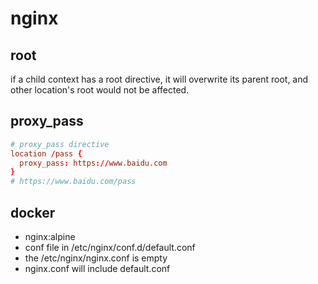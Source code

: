 # nginx

## root

if a child context has a root directive, it will overwrite its parent root, and other location's root would not be affected.

## proxy_pass

```conf
# proxy_pass directive
location /pass {
  proxy_pass: https://www.baidu.com
}
# https://www.baidu.com/pass
```

## docker

- nginx:alpine
- conf file in /etc/nginx/conf.d/default.conf
- the /etc/nginx/nginx.conf is empty
- nginx.conf will include default.conf
